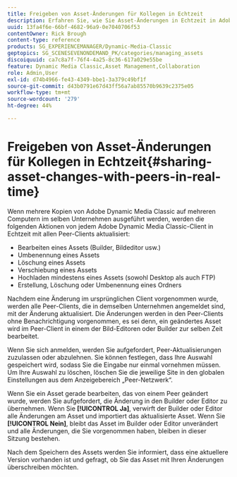 ```yaml
---
title: Freigeben von Asset-Änderungen für Kollegen in Echtzeit
description: Erfahren Sie, wie Sie Asset-Änderungen in Echtzeit in Adobe Dynamic Media Classic für andere freigeben können.
uuid: 13fa4f6e-66bf-4682-96a9-0e7040706f53
contentOwner: Rick Brough
content-type: reference
products: SG_EXPERIENCEMANAGER/Dynamic-Media-Classic
geptopics: SG_SCENESEVENONDEMAND_PK/categories/managing_assets
discoiquuid: ca7c8a7f-76f4-4a25-8c36-617a029e55be
feature: Dynamic Media Classic,Asset Management,Collaboration
role: Admin,User
exl-id: d74b4966-fe43-4349-bbe1-3a379c49bf1f
source-git-commit: d43b0791e67d43ff56a7ab85570b9639c2375e05
workflow-type: tm+mt
source-wordcount: '279'
ht-degree: 44%

---
```


# Freigeben von Asset-Änderungen für Kollegen in Echtzeit{#sharing-asset-changes-with-peers-in-real-time}

Wenn mehrere Kopien von Adobe Dynamic Media Classic auf mehreren Computern im selben Unternehmen ausgeführt werden, werden die folgenden Aktionen von jedem Adobe Dynamic Media Classic-Client in Echtzeit mit allen Peer-Clients aktualisiert:

* Bearbeiten eines Assets (Builder, Bildeditor usw.)
* Umbenennung eines Assets
* Löschung eines Assets
* Verschiebung eines Assets
* Hochladen mindestens eines Assets (sowohl Desktop als auch FTP)
* Erstellung, Löschung oder Umbenennung eines Ordners

Nachdem eine Änderung im ursprünglichen Client vorgenommen wurde, werden alle Peer-Clients, die in demselben Unternehmen angemeldet sind, mit der Änderung aktualisiert. Die Änderungen werden in den Peer-Clients ohne Benachrichtigung vorgenommen, es sei denn, ein geändertes Asset wird im Peer-Client in einem der Bild-Editoren oder Builder zur selben Zeit bearbeitet.

Wenn Sie sich anmelden, werden Sie aufgefordert, Peer-Aktualisierungen zuzulassen oder abzulehnen. Sie können festlegen, dass Ihre Auswahl gespeichert wird, sodass Sie die Eingabe nur einmal vornehmen müssen. Um Ihre Auswahl zu löschen, löschen Sie die jeweilige Site in den globalen Einstellungen aus dem Anzeigebereich „Peer-Netzwerk“.

Wenn Sie ein Asset gerade bearbeiten, das von einem Peer geändert wurde, werden Sie aufgefordert, die Änderung in den Builder oder Editor zu übernehmen. Wenn Sie **[!UICONTROL Ja]**, verwirft der Builder oder Editor alle Änderungen am Asset und importiert das aktualisierte Asset. Wenn Sie **[!UICONTROL Nein]**, bleibt das Asset im Builder oder Editor unverändert und alle Änderungen, die Sie vorgenommen haben, bleiben in dieser Sitzung bestehen.

Nach dem Speichern des Assets werden Sie informiert, dass eine aktuellere Version vorhanden ist und gefragt, ob Sie das Asset mit Ihren Änderungen überschreiben möchten.
